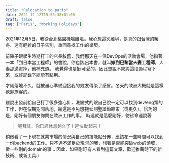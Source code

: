 ```yaml
---
title: "Relocation to paris"
date: 2021-12-12T15:55:38+01:00
draft: false
tag: ["Paris", "Working Holidays"]
---
```


2021年12月5日，我從台北桃園機場離境，我心想這次離境，是真的跟台灣的暖冬、還有輕鬆的日子告別，重回尋找工作的循環。

前陣子跟學生時期打工的店長敘舊，我們那天在一個DevOps的活動會場，他指著一本「到日本當工程師」的書說，你也該出本書，就叫**嫁到巴黎當~~人妻~~工程師**，人妻那邊畫掉，他補充道。
我覺得也是挺可愛的，因此想說不妨將這段過程寫下來，或許記錄下總能有點用。

才剛落地不久，就被滿心準備迎接我的男友傳染了感冒。冬天的歐洲大概就是這樣歡迎旅客的。

雖說出發前給自己打了很多強心針，洗腦式的跟自己說一定可以找到dev/eng類的工作，但在假期期間落地，總還是不免想拖延到聖誕節結束（或更久）。恰巧的是，剛好有個朋友詢問在歐洲工作的事。
時運就是這麼剛好，彷彿命運說著
> 喔拜託、你已經休息夠久了！趕快動起來！

稍微看了一下現在就業市場的情況與自己的技能點分佈，應該花一些時間可以找到一份backend的工作。只不過不滿足於現況的我，想著是否能突破web的領域，做一些別的domain的事...
因此，如果剛好有人看到這篇文章，歡迎推薦時下的新技術、或新工具:)